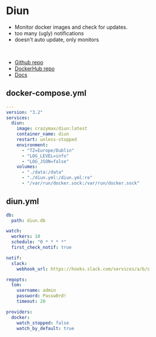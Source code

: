 # Diun
- Monitor docker images and check for updates.
- too many (ugly) notifications
- doesn't auto update, only monitors

<br>

- [Github repo](https://github.com/crazy-max/diun)
- [DockerHub repo](https://hub.docker.com/r/crazymax/diun/)
- [Docs](https://crazymax.dev/diun/)


## docker-compose.yml
```yml
---
version: "3.2"
services:
  diun:
    image: crazymax/diun:latest
    container_name: diun
    restart: unless-stopped
    environment:
      - "TZ=Europe/Dublin"
      - "LOG_LEVEL=info"
      - "LOG_JSON=false"
    volumes:
      - "./data:/data"
      - "./diun.yml:/diun.yml:ro"
      - "/var/run/docker.sock:/var/run/docker.sock"
```

## diun.yml
```yml
db:
  path: diun.db

watch:
  workers: 10
  schedule: "0 * * * *"
  first_check_notif: true

notif:
  slack:
    webhook_url: https://hooks.slack.com/services/a/b/c

regopts:
  tom:
    username: admin
    password: Passw0rd!
    timeout: 20

providers:
  docker:
    watch_stopped: false
    watch_by_default: true
```
